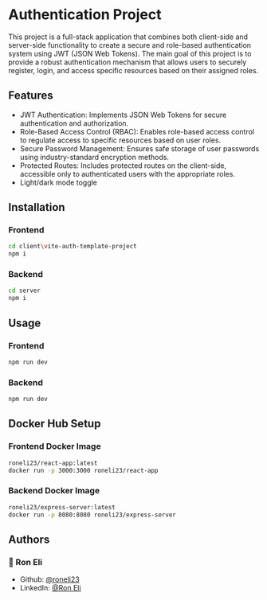 
# Authentication Project

This project is a full-stack application that combines both client-side and server-side functionality to create a secure and role-based authentication system using JWT (JSON Web Tokens). The main goal of this project is to provide a robust authentication mechanism that allows users to securely register, login, and access specific resources based on their assigned roles.

## Features

- JWT Authentication: Implements JSON Web Tokens for secure authentication and authorization.
- Role-Based Access Control (RBAC): Enables role-based access control to regulate access to specific resources based on user roles.
- Secure Password Management: Ensures safe storage of user passwords using industry-standard encryption methods.
- Protected Routes: Includes protected routes on the client-side, accessible only to authenticated users with the appropriate roles.
- Light/dark mode toggle






## Installation

### Frontend

```bash
cd client\vite-auth-template-project
npm i

```
### Backend

```bash
cd server
npm i
```

## Usage

### Frontend
```bash
npm run dev
```
### Backend

```bash
npm run dev
```

## Docker Hub Setup

### Frontend Docker Image
```bash
roneli23/react-app:latest
docker run -p 3000:3000 roneli23/react-app
```
### Backend Docker Image
```bash
roneli23/express-server:latest
docker run -p 8080:8080 roneli23/express-server
```

## Authors

### 👤 Ron Eli
- Github: [@roneli23](https://github.com/roneli23)
- LinkedIn: [@Ron Eli](https://www.linkedin.com/in/ron-eli-ba47a9226/)

